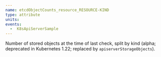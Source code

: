```yaml
---
name: etcdObjectCounts_resource_RESOURCE-KIND
type: attribute
units:
events:
  -  K8sApiServerSample
---
```


Number of stored objects at the time of last check, split by kind (alpha; deprecated in Kubernetes 1.22; replaced by `apiserverStorageObjects`).